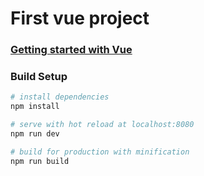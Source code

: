 # First vue project



### [Getting started with Vue](https://developer.mozilla.org/en-US/docs/Learn/Tools_and_testing/Client-side_JavaScript_frameworks/Vue_getting_started)



### Build Setup

``` bash
# install dependencies
npm install

# serve with hot reload at localhost:8080
npm run dev

# build for production with minification
npm run build


```


